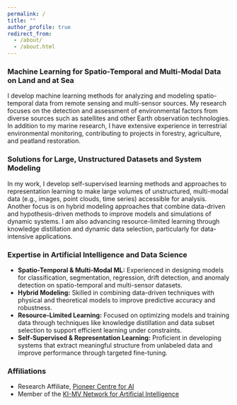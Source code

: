 ```yaml
---
permalink: /
title: ""
author_profile: true
redirect_from: 
  - /about/
  - /about.html
---
```


### Machine Learning for Spatio-Temporal and Multi-Modal Data on Land and at Sea  
I develop machine learning methods for analyzing and modeling spatio-temporal data from remote sensing and multi-sensor sources. My research focuses on the detection and assessment of environmental factors from diverse sources such as satellites and other Earth observation technologies. In addition to my marine research, I have extensive experience in terrestrial environmental monitoring, contributing to projects in forestry, agriculture, and peatland restoration.

### Solutions for Large, Unstructured Datasets and System Modeling  
In my work, I develop self-supervised learning methods and approaches to representation learning to make large volumes of unstructured, multi-modal data (e.g., images, point clouds, time series) accessible for analysis. Another focus is on hybrid modeling approaches that combine data-driven and hypothesis-driven methods to improve models and simulations of dynamic systems. I am also advancing resource-limited learning through knowledge distillation and dynamic data selection, particularly for data-intensive applications.

### Expertise in Artificial Intelligence and Data Science

- **Spatio-Temporal & Multi-Modal ML:** Experienced in designing models for classification, segmentation, regression, drift detection, and anomaly detection on spatio-temporal and multi-sensor datasets.
- **Hybrid Modeling:** Skilled in combining data-driven techniques with physical and theoretical models to improve predictive accuracy and robustness.
- **Resource-Limited Learning:** Focused on optimizing models and training data through techniques like knowledge distillation and data subset selection to support efficient learning under constraints.
- **Self-Supervised & Representation Learning:** Proficient in developing systems that extract meaningful structure from unlabeled data and improve performance through targeted fine-tuning.


### Affiliations
- Research Affiliate, [Pioneer Centre for AI](https://www.aicentre.dk/)
- Member of the [KI-MV Network for Artificial Intelligence](https://www.ki-mv.de/)
